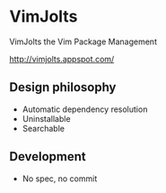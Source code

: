 # VimJolts

VimJolts the Vim Package Management

<http://vimjolts.appspot.com/>

## Design philosophy

* Automatic dependency resolution
* Uninstallable
* Searchable

## Development

* No spec, no commit
